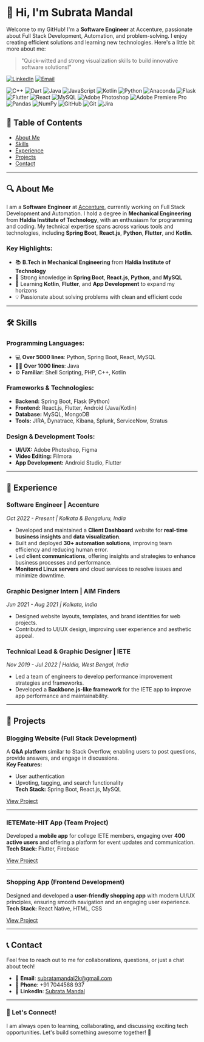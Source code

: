 # 👋 Hi, I'm Subrata Mandal

Welcome to my GitHub! I'm a **Software Engineer** at Accenture, passionate about Full Stack Development, Automation, and problem-solving. I enjoy creating efficient solutions and learning new technologies. Here's a little bit more about me:

> "Quick-witted and strong visualization skills to build innovative software solutions!"

[![LinkedIn](https://img.shields.io/badge/LinkedIn-Subrata%20Mandal-blue?logo=linkedin&logoColor=white)](https://www.linkedin.com/in/subrata-mandal-a18a09338/)
[![Email](https://img.shields.io/badge/Email-subratamandal2k%40gmail.com-red?logo=gmail&logoColor=white)](mailto:subratamandal2k@gmail.com)

![C++](https://img.shields.io/badge/c++-%2300599C.svg?style=for-the-badge&logo=c%2B%2B&logoColor=white) ![Dart](https://img.shields.io/badge/dart-%230175C2.svg?style=for-the-badge&logo=dart&logoColor=white) ![Java](https://img.shields.io/badge/java-%23ED8B00.svg?style=for-the-badge&logo=openjdk&logoColor=white) ![JavaScript](https://img.shields.io/badge/javascript-%23323330.svg?style=for-the-badge&logo=javascript&logoColor=%23F7DF1E) ![Kotlin](https://img.shields.io/badge/kotlin-%237F52FF.svg?style=for-the-badge&logo=kotlin&logoColor=white) ![Python](https://img.shields.io/badge/python-3670A0?style=for-the-badge&logo=python&logoColor=ffdd54) ![Anaconda](https://img.shields.io/badge/Anaconda-%2344A833.svg?style=for-the-badge&logo=anaconda&logoColor=white) ![Flask](https://img.shields.io/badge/flask-%23000.svg?style=for-the-badge&logo=flask&logoColor=white) ![Flutter](https://img.shields.io/badge/Flutter-%2302569B.svg?style=for-the-badge&logo=Flutter&logoColor=white) ![React](https://img.shields.io/badge/react-%2320232a.svg?style=for-the-badge&logo=react&logoColor=%2361DAFB) ![MySQL](https://img.shields.io/badge/mysql-4479A1.svg?style=for-the-badge&logo=mysql&logoColor=white) ![Adobe Photoshop](https://img.shields.io/badge/adobe%20photoshop-%2331A8FF.svg?style=for-the-badge&logo=adobe%20photoshop&logoColor=white) ![Adobe Premiere Pro](https://img.shields.io/badge/Adobe%20Premiere%20Pro-9999FF.svg?style=for-the-badge&logo=Adobe%20Premiere%20Pro&logoColor=white) ![Pandas](https://img.shields.io/badge/pandas-%23150458.svg?style=for-the-badge&logo=pandas&logoColor=white) ![NumPy](https://img.shields.io/badge/numpy-%23013243.svg?style=for-the-badge&logo=numpy&logoColor=white) ![GitHub](https://img.shields.io/badge/github-%23121011.svg?style=for-the-badge&logo=github&logoColor=white) ![Git](https://img.shields.io/badge/git-%23F05033.svg?style=for-the-badge&logo=git&logoColor=white) ![Jira](https://img.shields.io/badge/jira-%230A0FFF.svg?style=for-the-badge&logo=jira&logoColor=white)


<!-- 
## 🏆 GitHub Trophies
![](https://github-profile-trophy.vercel.app/?username=brook2k&theme=radical&no-frame=false&no-bg=true&margin-w=4) 
-->


## 🌟 Table of Contents
- [About Me](#about-me)
- [Skills](#skills)
- [Experience](#experience)
- [Projects](#projects)
- [Contact](#contact)
---
## 🔍 About Me

I am a **Software Engineer** at [Accenture](https://www.accenture.com), currently working on Full Stack Development and Automation. I hold a degree in **Mechanical Engineering** from **Haldia Institute of Technology**, with an enthusiasm for programming and coding. My technical expertise spans across various tools and technologies, including **Spring Boot**, **React.js**, **Python**, **Flutter**, and **Kotlin**.

### Key Highlights:
- 📚 **B.Tech in Mechanical Engineering** from **Haldia Institute of Technology**
- 🔧 Strong knowledge in **Spring Boot**, **React.js**, **Python**, and **MySQL**
- 🌱 Learning **Kotlin**, **Flutter**, and **App Development** to expand my horizons
- 💡 Passionate about solving problems with clean and efficient code

---

## 🛠️ Skills

### **Programming Languages:**
- 💻 **Over 5000 lines**: Python, Spring Boot, React, MySQL
- 🧑‍💻 **Over 1000 lines**: Java
- ⚙️ **Familiar**: Shell Scripting, PHP, C++, Kotlin

### **Frameworks & Technologies:**
- **Backend:** Spring Boot, Flask (Python)
- **Frontend:** React.js, Flutter, Android (Java/Kotlin)
- **Database:** MySQL, MongoDB
- **Tools:** JIRA, Dynatrace, Kibana, Splunk, ServiceNow, Stratus

### **Design & Development Tools:**
- **UI/UX:** Adobe Photoshop, Figma
- **Video Editing:** Filmora
- **App Development:** Android Studio, Flutter

---


## 💼 Experience

### **Software Engineer | Accenture**  
*Oct 2022 - Present | Kolkata & Bengaluru, India*  
- Developed and maintained a **Client Dashboard** website for **real-time business insights** and **data visualization**.
- Built and deployed **30+ automation solutions**, improving team efficiency and reducing human error.
- Led **client communications**, offering insights and strategies to enhance business processes and performance.
- **Monitored Linux servers** and cloud services to resolve issues and minimize downtime.

### **Graphic Designer Intern | AIM Finders**  
*Jun 2021 - Aug 2021 | Kolkata, India*  
- Designed website layouts, templates, and brand identities for web projects.
- Contributed to UI/UX design, improving user experience and aesthetic appeal.

### **Technical Lead & Graphic Designer | IETE**  
*Nov 2019 - Jul 2022 | Haldia, West Bengal, India*  
- Led a team of engineers to develop performance improvement strategies and frameworks.
- Developed a **Backbone.js-like framework** for the IETE app to improve app performance and maintainability.

---

## 📂 Projects

### **Blogging Website (Full Stack Development)**  
A **Q&A platform** similar to Stack Overflow, enabling users to post questions, provide answers, and engage in discussions.  
**Key Features:**
- User authentication
- Upvoting, tagging, and search functionality  
**Tech Stack:** Spring Boot, React.js, MySQL

[View Project](#)

---

### **IETEMate-HIT App (Team Project)**  
Developed a **mobile app** for college IETE members, engaging over **400 active users** and offering a platform for event updates and communication.  
**Tech Stack:** Flutter, Firebase

[View Project](#)

---

### **Shopping App (Frontend Development)**  
Designed and developed a **user-friendly shopping app** with modern UI/UX principles, ensuring smooth navigation and an engaging user experience.  
**Tech Stack:** React Native, HTML, CSS

[View Project](#)

---

## 📞 Contact

Feel free to reach out to me for collaborations, questions, or just a chat about tech!

- 📧 **Email**: [subratamandal2k@gmail.com](mailto:subratamandal2k@gmail.com)
- 📱 **Phone**: +91 7044588 937
- 🔗 **LinkedIn**: [Subrata Mandal](https://www.linkedin.com/in/subrata-mandal-a18a09338/)

---

### 🎯 Let's Connect!
I am always open to learning, collaborating, and discussing exciting tech opportunities. Let's build something awesome together! 🚀
